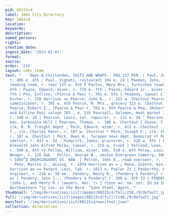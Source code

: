 ```yaml
---
pid: 00215cd
label: 1881 City Directory
key: 1881cd
location: 
keywords: 
description: 
named_persons: 
rights: 
creation_date: 
ingest_date: '2023-01-01'
format: 
source: 
order: '215'
layout: cmhc_item
text: "   ‘Owen & Chittenden, SUITS AND WRAPS.  PAU 237 PEN  | Paul, John M., blksmith,
  r. 406 e. 4th ; Paul. Vignati, restaurant 104 e. 2d | Paxman, John, janitor free
  reading room, r. rear 123 w. 5th F Paxton, Mary Mrs., furnished rooms, r. 112 w.
  4th : Payne, Edward, miner, r. 729 e. 7th . Payne, Edward Jr., miner, r. 729 e.
  7th | Pea, Estline, (Pierce & Pea) r. 701 e. 5th | Peabody, Samuel C., clk. D. D.
  Escher, r. 720 Harrison av Pearce, John K., r. 323 w. Chestnut Pearce, Joseph, county
  commissioner, r. 305 w. 4th Pearce, M. Mrs., grocery 323 w. Chestnut, r. same |
  Pearce, Robert Z., (Pearce & Pea) r. 701 e. 5th Pearce & Pea, (Robert Z. Pearce
  and Estline Pea) saloon 701 , e. 5th Pearsall, Solomon, meat market 1364 w. 2d,
  r. 140 w. 2d | Pearson, Louis, tel. repairer, r. 112 e. 2d ‘ Pearson, S., miner,
  bds. Carbonate Hill | Pearson, Thomas, r. 106 e. Chestnut | Pease, T. F., check
  clk. R. R. freight depot ; Peck, Edward, miner, r. 411 e. Chestnut . Peck, John
  T., clk. Charles Mater, r. 107 w. Chestnut * Peck, Joseph F., clk. Charles Mater.
  r. 107 w. Chestnut | Peck, Owen H., foreman news dept. Democrat +t Peden, John W.,
  smelter, r. 623 w. 2d . Pedgrift, James, plasterer, r. 520 w. 5th | Peeler, William,
  blksmith John Alfred Pelka, Camiel, r, 215 w. Front | Pelland, Leon, policeman,
  r. 500 e. 8th +} Pellow, William, miner, bds. 518 e. 6th Pelow, Louis, barkpr R.
  Wenger, r. 126 Oak ' Pelter, George W., sexton Evergreen Cemetry, 206 Harrison av
  \ SdOO”D DNIHSINGHDNS SS. NAW  | Pelton, John E., road overseer, r. 142 w. 6th =
  - Pena, Marino J., mining, r. 1074 Harrison av = ; Pena, Sotero, mining, r. 1074
  Harrison av == Penard, Levi, lab. r. 1017 n. Poplar Zz | Penberthy, William, mining
  engineer, r. 218 w. 3d em . Pendery, Henry R., (Pendery & Pendery) r. 200 w. 7th
  ez | Pendery, John J.., (Pendery & Pendery) r. 300 w. 4th 33 | PENDERY & PENDERY,
  (John L. and Henry R.) lawyers, Har- *» } rison av. nw. cor. 2d sa IO es  F The
  Northwestern “sy ito. in the Word. “Sohn Steet, Agent, "
thumbnail: "/img/derivatives/iiif/images/00215cd/full/250,/0/default.jpg"
full: "/img/derivatives/iiif/images/00215cd/full/1140,/0/default.jpg"
manifest: "/img/derivatives/iiif/00215cd/manifest.json"
collection: directories
---
```

